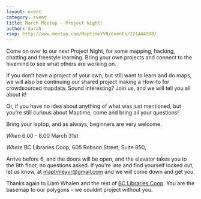 ```yaml
---
layout: event
category: event
title: March Meetup - Project Night!
author: Sarah
rsvp: http://www.meetup.com/MaptimeYVR/events/221444998/
---
```


Come on over to our next Project Night, for some mapping, hacking, chatting and freestyle learning. Bring your own projects and connect to the hivemind to see what others are working on.

If you don’t have a project of your own, but still want to learn and do maps, we will also be continuing our shared project making a How-to for crowdsourced mapdata. Sound interesting? Join us, and we will tell you all about it!

Or, if you have no idea about anything of what was just mentioned, but you're still curious about Maptime, come and bring all your questions! 

Bring your laptop, and as always, beginners are very welcome.

*When* 6.00 - 8.00 March 31st

*Where*  BC Libraries Coop, 605 Robson Street, Suite 850,

Arrive before 6, and the doors will be open, and the elevator takes you to the 8th floor, no questions asked. If you're late and find yourself locked out, let us know, at maptimeyvr@gmail.com and we will come down and get you. 

Thanks again to Liam Whalen and the rest of [BC Libraries Coop](https://www.bc.libraries.coop). You are the basemap to our polygons - we couldnt project without you.
